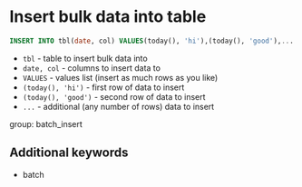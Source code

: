 # Insert bulk data into table

```sql
INSERT INTO tbl(date, col) VALUES(today(), 'hi'),(today(), 'good'),...
```

- `tbl` - table to insert bulk data into
- `date, col` - columns to insert data to
- `VALUES` - values list (insert as much rows as you like)
- `(today(), 'hi')` - first row of data to insert
- `(today(), 'good')` - second row of data to insert
- `...` - additional (any number of rows) data to insert

group: batch_insert


## Additional keywords
- batch

